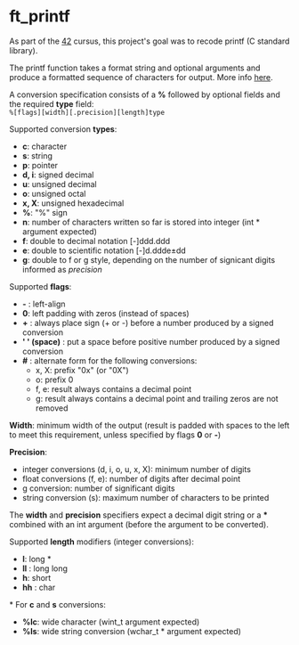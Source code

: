 # ft_printf #

As part of the [42](https://www.42.fr/) cursus, this project's goal was to recode printf (C standard library).

The printf function takes a format string and optional arguments and produce a formatted sequence of characters for output. More info [here](https://docs.microsoft.com/en-us/cpp/c-runtime-library/format-specification-syntax-printf-and-wprintf-functions?view=msvc-160).

A conversion specification consists of a **%** followed by optional fields and the required **type** field:  
`%[flags][width][.precision][length]type`  

Supported conversion **types**:

* **c**: character  
* **s**: string  
* **p**: pointer  
* **d, i**: signed decimal
* **u**: unsigned decimal  
* **o**: unsigned octal  
* **x, X**: unsigned hexadecimal  
* **%**: "%" sign  
* **n**: number of characters written so far is stored into integer (int * argument expected)  
* **f**: double to decimal notation [-]ddd.ddd  
* **e**: double to scientific notation [-]d.ddde±dd  
* **g**: double to f or g style, depending on the number of signicant digits informed as *precision*  

Supported **flags**:

* **\-** : left-align  
* **0**: left padding with zeros (instead of spaces)
* **\+** : always place sign (+ or -) before a number produced by a signed conversion  
* **' ' (space)** : put a space before positive number produced by a signed conversion  
* **\#** : alternate form for the following conversions:  
	* x, X: prefix "0x" (or "0X")  
	* o: prefix 0  
	* f, e: result always contains a decimal point  
	* g: result always contains a decimal point and trailing zeros are not removed

**Width**: minimum width of the output (result is padded with spaces to the left to meet this requirement, unless specified by flags **0** or **-**)

**Precision**:
* integer conversions (d, i, o, u, x, X): minimum number of digits  
* float conversions (f, e): number of digits after decimal point
* g conversion: number of significant digits
* string conversion (s): maximum number of characters to be printed

The **width** and **precision** specifiers expect a decimal digit string or a **\*** combined with an int argument (before the argument to be converted).

Supported **length** modifiers (integer conversions):

* **l**: long *
* **ll** : long long
* **h**: short
* **hh** : char  

\* For **c** and **s** conversions:
* **%lc**: wide character (wint_t argument expected)
* **%ls**: wide string conversion (wchar_t * argument expected)
